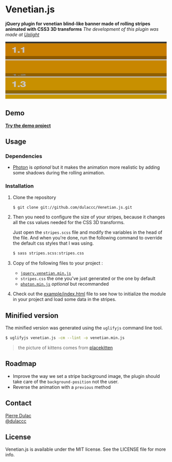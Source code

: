 # Venetian.js
**jQuery plugin for venetian blind-like banner made of rolling stripes animated with CSS3 3D transforms**
*The development of this plugin was made at [Uplight](http://uplig.ht)*

![Screenshot of the demo](screenshots/example.png)

## Demo

[**Try the demo project**](http://dulaccc.github.com/Venetian.js/example/)

## Usage

### Dependencies

* [Photon](https://github.com/thomasxiii/photon) is *optional* but it makes the animation more realistic by adding some shadows during the rolling animation.

### Installation

1. Clone the repository 

    ```sh
    $ git clone git://github.com/dulaccc/Venetian.js.git
    ```

2. Then you need to configure the size of your stripes, because it changes all the css values needed for the CSS 3D transforms.

    Just open the `stripes.scss` file and modify the variables in the head of the file. And when you're done, run the following command to override the default css styles that I was using.

    ```sh
    $ sass stripes.scss:stripes.css
    ```

3. Copy of the following files to your project :
    * [`jquery.venetian.min.js`](http://raw.github.com/dulaccc/Venetian.js/blob/master/venetian.js.min.js) 
    * `stripes.css` the one you've just generated or the one by default
    * [`photon.min.js`](https://raw.github.com/thomasxiii/photon/blob/master/js/photon.min.js) *optional* but recommanded

4. Check out the [example/index.html](http://github.com/dulaccc/Venetian.js/blob/master/example/index.html) file to see how to initialize the module in your project and load some data in the stripes.

## Minified version

The minified version was generated using the `uglifyjs` command line tool.

```sh
$ uglifyjs venetian.js -cm --lint -o venetian.min.js
```

> the picture of kittens comes from [placekitten](http://placekitten.com)

## Roadmap

* Improve the way we set a stripe background image, the plugin should take care of the `background-position` not the user.
* Reverse the animation with a `previous` method

## Contact

[Pierre Dulac](http://github.com/dulaccc)  
[@dulaccc](https://twitter.com/dulaccc)

## License

Venetian.js is available under the MIT license. See the LICENSE file for more info.
